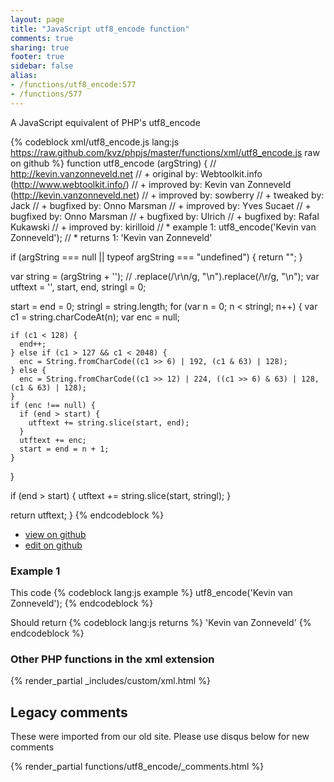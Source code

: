 ```yaml
---
layout: page
title: "JavaScript utf8_encode function"
comments: true
sharing: true
footer: true
sidebar: false
alias:
- /functions/utf8_encode:577
- /functions/577
---
```

<!-- Generated by Rakefile:build -->
A JavaScript equivalent of PHP's utf8_encode

{% codeblock xml/utf8_encode.js lang:js https://raw.github.com/kvz/phpjs/master/functions/xml/utf8_encode.js raw on github %}
function utf8_encode (argString) {
  // http://kevin.vanzonneveld.net
  // +   original by: Webtoolkit.info (http://www.webtoolkit.info/)
  // +   improved by: Kevin van Zonneveld (http://kevin.vanzonneveld.net)
  // +   improved by: sowberry
  // +    tweaked by: Jack
  // +   bugfixed by: Onno Marsman
  // +   improved by: Yves Sucaet
  // +   bugfixed by: Onno Marsman
  // +   bugfixed by: Ulrich
  // +   bugfixed by: Rafal Kukawski
  // +   improved by: kirilloid
  // *     example 1: utf8_encode('Kevin van Zonneveld');
  // *     returns 1: 'Kevin van Zonneveld'

  if (argString === null || typeof argString === "undefined") {
    return "";
  }

  var string = (argString + ''); // .replace(/\r\n/g, "\n").replace(/\r/g, "\n");
  var utftext = '',
    start, end, stringl = 0;

  start = end = 0;
  stringl = string.length;
  for (var n = 0; n < stringl; n++) {
    var c1 = string.charCodeAt(n);
    var enc = null;

    if (c1 < 128) {
      end++;
    } else if (c1 > 127 && c1 < 2048) {
      enc = String.fromCharCode((c1 >> 6) | 192, (c1 & 63) | 128);
    } else {
      enc = String.fromCharCode((c1 >> 12) | 224, ((c1 >> 6) & 63) | 128, (c1 & 63) | 128);
    }
    if (enc !== null) {
      if (end > start) {
        utftext += string.slice(start, end);
      }
      utftext += enc;
      start = end = n + 1;
    }
  }

  if (end > start) {
    utftext += string.slice(start, stringl);
  }

  return utftext;
}
{% endcodeblock %}

 - [view on github](https://github.com/kvz/phpjs/blob/master/functions/xml/utf8_encode.js)
 - [edit on github](https://github.com/kvz/phpjs/edit/master/functions/xml/utf8_encode.js)

### Example 1
This code
{% codeblock lang:js example %}
utf8_encode('Kevin van Zonneveld');
{% endcodeblock %}

Should return
{% codeblock lang:js returns %}
'Kevin van Zonneveld'
{% endcodeblock %}


### Other PHP functions in the xml extension
{% render_partial _includes/custom/xml.html %}
## Legacy comments
These were imported from our old site. Please use disqus below for new comments
<div style="overflow-y: scroll; max-height: 500px;">
{% render_partial functions/utf8_encode/_comments.html %}
</div>
